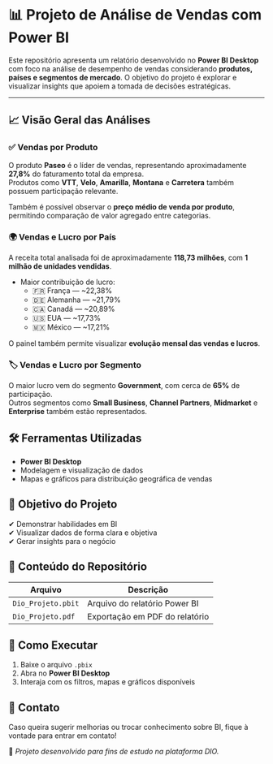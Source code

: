 # 📊 Projeto de Análise de Vendas com Power BI

Este repositório apresenta um relatório desenvolvido no **Power BI Desktop** com foco na análise de desempenho de vendas considerando **produtos, países e segmentos de mercado**. O objetivo do projeto é explorar e visualizar insights que apoiem a tomada de decisões estratégicas.

---

## 📈 Visão Geral das Análises

### ✅ Vendas por Produto
O produto **Paseo** é o líder de vendas, representando aproximadamente **27,8%** do faturamento total da empresa.  
Produtos como **VTT**, **Velo**, **Amarilla**, **Montana** e **Carretera** também possuem participação relevante.  

Também é possível observar o **preço médio de venda por produto**, permitindo comparação de valor agregado entre categorias.  


### 🌍 Vendas e Lucro por País
A receita total analisada foi de aproximadamente **118,73 milhões**, com **1 milhão de unidades vendidas**.  

- Maior contribuição de lucro:
  - 🇫🇷 França — ~22,38%
  - 🇩🇪 Alemanha — ~21,79%
  - 🇨🇦 Canadá — ~20,89%
  - 🇺🇸 EUA — ~17,73%
  - 🇲🇽 México — ~17,21%  

O painel também permite visualizar **evolução mensal das vendas e lucros**.  

### 🏷️ Vendas e Lucro por Segmento
O maior lucro vem do segmento **Government**, com cerca de **65%** de participação.  
Outros segmentos como **Small Business**, **Channel Partners**, **Midmarket** e **Enterprise** também estão representados.  


## 🛠️ Ferramentas Utilizadas
- **Power BI Desktop**
- Modelagem e visualização de dados
- Mapas e gráficos para distribuição geográfica de vendas


## 📌 Objetivo do Projeto
✔ Demonstrar habilidades em BI  
✔ Visualizar dados de forma clara e objetiva  
✔ Gerar insights para o negócio


## 📂 Conteúdo do Repositório
| Arquivo | Descrição |
|--------|-----------|
| `Dio_Projeto.pbit` | Arquivo do relatório Power BI |
| `Dio_Projeto.pdf` | Exportação em PDF do relatório |


## 🚀 Como Executar
1. Baixe o arquivo `.pbix`
2. Abra no **Power BI Desktop**
3. Interaja com os filtros, mapas e gráficos disponíveis


## 📧 Contato
Caso queira sugerir melhorias ou trocar conhecimento sobre BI, fique à vontade para entrar em contato!


📍 *Projeto desenvolvido para fins de estudo na plataforma DIO.*
